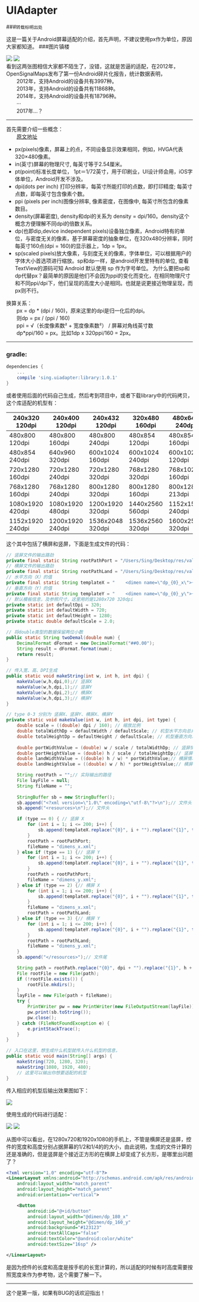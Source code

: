 # UIAdapter
###`转载标明出处 `
 
这是一篇关于Android屏幕适配的介绍，首先声明，不建议使用px作为单位，原因大家都知道。 
###图片镇楼  

![](./app/src/main/res/drawable/ic_4.png "")
![](./app/src/main/res/drawable/ic_3.png "")   
看到这两张图相信大家都不陌生了，没错，这就是苦逼的适配，在2012年，OpenSignalMaps发布了第一份Android碎片化报告，统计数据表明，  
　　2012年，支持Android的设备共有3997种。  
　　2013年，支持Android的设备共有11868种。  
　　2014年，支持Android的设备共有18796种。  
　　···  
　　2017年...？  
***
首先需要介绍一些概念：  
　　[原文地址](http://blog.csdn.net/ttkatrina/article/details/50623043)  

* px(pixels)像素，屏幕上的点，不同设备显示效果相同，例如，HVGA代表320×480像素。
* in(英寸)屏幕的物理尺寸, 每英寸等于2.54厘米。 
* pt(point)标准长度单位， 1pt＝1/72英寸，用于印刷业，UI设计师会用，iOS字体单位，Android开发不涉及。
* dpi(dots per inch) 打印分辨率，每英寸所能打印的点数，即打印精度; 每英寸点数，即每英寸包含像素个数。
* ppi (pixels per inch)图像分辨率, 像素密度，在图像中, 每英寸所包含的像素数目。
* density(屏幕密度), density和dpi的关系为 density = dpi/160。density这个概念方便理解不同dpi的倍数关系。
* dp(也即dip,device independent pixels)设备独立像素，Android特有的单位，与密度无关的像素，基于屏幕密度的抽象单位，在320x480分辨率，同时每英寸160点(dpi = 160)的显示器上，1dp = 1px。
* sp(scaled pixels)放大像素，与刻度无关的像素，字体单位，可以根据用户的字体大小首选项进行缩放。sp和dp一样，是android开发里特有的单位, 查看TextView的源码可知 Android 默认使用 sp 作为字号单位。
为什么要把sp和dp代替px？最简单的原因是他们不会因为ppi的变化而变化，在相同物理尺寸和不同ppi/dpi下，他们呈现的高度大小是相同。也就是说更接近物理呈现，而px则不行。  

换算关系：  
　　px = dp * (dpi / 160)，原来这里的dpi是归一化后的dpi。   
　　则dp = px / (ppi / 160)   
　　ppi = √（长度像素数² + 宽度像素数²） / 屏幕对角线英寸数   
　　dp*ppi/160 = px。比如1dp x 320ppi/160 = 2px。  
***
### gradle:
```groovy
dependencies {
    ...
    compile 'sing.uiadapter:library:1.0.1'
}
```
或者使用后面的代码自己生成，然后考到项目中，或者下载library中的代码拷贝，这个库适配的机型有：  


240x320 120dpi|240x400 120dpi|240x432 120dpi|320x480 160dpi|480x640 240dpi
--------------|--------------|--------------|--------------|--------------  
480x800 120dpi|480x800 160dpi|480x800 240dpi|480x854 120dpi|480x854 160dpi
480x854 240dpi|640x960 320dpi|600x1024 160dpi|600x1024 240dpi|600x1024 120dpi
720x1280 160dpi|720x1280 240dpi|720x1280 320dpi|768x1280 320dpi|768x1024 160dpi
768x1280 160dpi|768x1280 240dpi|800x1280 320dpi|800x1280 160dpi|800x1280 213dpi
1080x1920 420dpi|1080x1920 480dpi|1200x1920 320dpi|1440x2560 560dpi|1152x1536 240dpi
1152x1920 240dpi|1200x1920 240dpi|1536x2048 320dpi|1536x2560 320dpi|1600x2560 320dpi
 
这个其中包括了横屏和竖屏，下面是生成文件的代码：

```JAVA
// 竖屏文件的输出路劲
private final static String rootPathPort = "/Users/Sing/Desktop/res/values-port-{0}dpi-{1}x{2}/";
// 横屏文件的输出路劲
private final static String rootPathLand = "/Users/Sing/Desktop/res/values-land-{0}dpi-{1}x{2}/";
// 水平方向（X）的值
private final static String templateX = "    <dimen name=\"dp_{0}_x\">{1}dp</dimen>\n";
// 垂直方向（Y）的值
private final static String templateY = "    <dimen name=\"dp_{0}_y\">{1}dp</dimen>\n";
// 默认模板信息，及参照尺寸，这里用的是1280x720 320dpi
private static int defaultDpi = 320;
private static int defaultWidth = 720;
private static int defaultHeight = 1280;
private static double defaultScale = 2.0;

// 将double类型的数据保留两位小数
public static String twoDemal(double num) {
	DecimalFormat dFormat = new DecimalFormat("##0.00");
	String result = dFormat.format(num);
	return result;
}

// 传入宽、高、DPI生成
public static void makeString(int w, int h, int dpi) {
	makeValue(w,h,dpi,0);// 竖屏X
	makeValue(w,h,dpi,1);// 竖屏Y
	makeValue(w,h,dpi,2);// 横屏X
	makeValue(w,h,dpi,3);// 横屏Y 
}

// type 0-3 分别为 竖屏X、竖屏Y、横屏X、横屏Y
private static void makeValue(int w, int h, int dpi, int type) {
	double scale = ((double) dpi / 160); // 缩放比例
	double totalWidthDp = defaultWidth / defaultScale; // 机型水平方向总共有多少个DP
	double totalHeightDp = defaultHeight / defaultScale; // 机型垂直方向总共有多少个DP
 
	double portWidthValue = (double) w / scale / totalWidthDp; // 竖屏情况下，参考模板水平方向(X) 每1dp对应的适配机型的值
	double portHeightValue = (double) h / scale / totalHeightDp;// 竖屏情况下，参考模板垂直方向(Y) 每1dp对应的适配机型的值
	double landWidthValue = ((double) h / w) * portWidthValue;// 横屏情况下，参考模板水平方向(X) 每1dp对应的适配机型的值
	double landHeightValue = ((double) w / h) * portHeightValue;// 横屏情况下，参考模板垂直方向(Y) 每1dp对应的适配机型的值

	String rootPath = "";// 实际输出的路径
	File layFile = null;
	String fileName = "";
		
	StringBuffer sb = new StringBuffer();
	sb.append("<?xml version=\"1.0\" encoding=\"utf-8\"?>\n");// 文件头
	sb.append("<resources>\n");// 文件头

	if (type == 0) { // 竖屏 X
		for (int i = 1; i <= 200; i++) {
			sb.append(templateX.replace("{0}", i + "").replace("{1}", twoDemal(portWidthValue * i) + ""));
		}
		rootPath = rootPathPort;
		fileName = "dimens_x.xml";
	} else if (type == 1) {// 竖屏 Y
		for (int i = 1; i <= 200; i++) {
			sb.append(templateY.replace("{0}", i + "").replace("{1}", twoDemal(portHeightValue * i) + ""));
		}
		rootPath = rootPathPort;
		fileName = "dimens_y.xml";
	} else if (type == 2) {// 横屏 X
		for (int i = 1; i <= 200; i++) {
			sb.append(templateX.replace("{0}", i + "").replace("{1}", twoDemal(landWidthValue * i) + ""));
		}
		fileName = "dimens_x.xml";
		rootPath = rootPathLand;
	} else if (type == 3) {// 横屏 Y
		for (int i = 1; i <= 200; i++) {
			sb.append(templateY.replace("{0}", i + "").replace("{1}", twoDemal(landHeightValue * i) + ""));
		} 
		rootPath = rootPathLand;
		fileName = "dimens_y.xml";
	}
	sb.append("</resources>");// 文件尾

	String path = rootPath.replace("{0}", dpi + "").replace("{1}", h + "").replace("{2}", w + "");
	File rootFile = new File(path);
	if (!rootFile.exists()) {
		rootFile.mkdirs();
	}
	layFile = new File(path + fileName);
	try {
		PrintWriter pw = new PrintWriter(new FileOutputStream(layFile));
		pw.print(sb.toString());
		pw.close();
	} catch (FileNotFoundException e) {
		e.printStackTrace();
	}
}   

// 入口在这里，想生成什么机型就传入什么机型的信息，
public static void main(String[] args) {
	makeString(720, 1280, 320);
	makeString(1080, 1920, 480);
	// 这里可以输出你想要适配的机型
}
```
传入相应的机型后输出效果图如下：

![](./app/src/main/res/drawable/ic_5.png "")

使用生成的代码进行适配：  

![](./app/src/main/res/drawable/demo1.png "")
![](./app/src/main/res/drawable/demo2.jpg "")  

从图中可以看出，在1280x720和1920x1080的手机上，不管是横屏还是竖屏，控件的宽度和高度分别占据屏幕的1/2和1/4的的大小，由此说明，生成的文件计算的还是准确的，但是竖屏是个接近正方形的在横屏上却变成了长方形，是哪里出问题了？

```xml
<?xml version="1.0" encoding="utf-8"?>
<LinearLayout xmlns:android="http://schemas.android.com/apk/res/android"
    android:layout_width="match_parent"
    android:layout_height="match_parent"
    android:orientation="vertical">

    <Button
        android:id="@+id/button"
        android:layout_width="@dimen/dp_180_x"
        android:layout_height="@dimen/dp_160_y"
        android:background="#123123"
        android:textAllCaps="false"
        android:textColor="@android:color/white"
        android:textSize="16sp" />

</LinearLayout>
```

是因为控件的长度和高度是按手机的长宽计算的，所以适配的时候有时高度需要按照宽度来作为参考物，这个需要了解一下。
***
这个是第一版，如果有BUG的话欢迎指出！